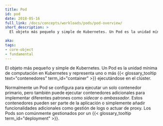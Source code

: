 ```yaml
---
title: Pod
id: pod
date: 2018-05-16
full_link: /docs/concepts/workloads/pods/pod-overview/
short_description: >
  El objeto más pequeño y simple de Kubernetes. Un Pod es la unidad mínima de computación en Kubernetes y representa uno o más contenedores ejecutándose en el clúster.

aka:
tags:
- core-object
- fundamental
---
```

  El objeto más pequeño y simple de Kubernetes. Un Pod es la unidad mínima de computación en Kubernetes y representa uno o más {{< glossary_tooltip text="contenedores" term_id="container" >}} ejecutándose en el clúster.

<!--more-->

Normalmente un Pod se configura para ejecutar un solo contenedor primario, pero también puede ejecutar contenedores adicionales para implementar diferentes patrones como _sidecar_ o _ambassador_. Estos contenedores pueden ser parte de la aplicación o simplemente añadir funcionalidades adicionales como gestión de logs o actuar de proxy. Los Pods son comúnmente gestionados por un {{< glossary_tooltip term_id="deployment" >}}.

